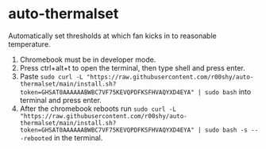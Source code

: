 # auto-thermalset
Automatically set thresholds at which fan kicks in to reasonable temperature.

1. Chromebook must be in developer mode.
2. Press ctrl+alt+t to open the terminal, then type shell and press enter.
3. Paste ```sudo curl -L "https://raw.githubusercontent.com/r00shy/auto-thermalset/main/install.sh?token=GHSAT0AAAAAABWBC7VF75KEVQPDFKSFHVAQYXD4EYA" | sudo bash``` into terminal and press enter.
4. After the chromebook reboots run ```sudo curl -L "https://raw.githubusercontent.com/r00shy/auto-thermalset/main/install.sh?token=GHSAT0AAAAAABWBC7VF75KEVQPDFKSFHVAQYXD4EYA" | sudo bash -s -- -rebooted``` in the terminal.

